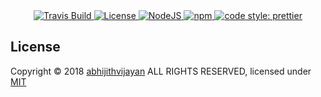 <div align="center">
  <a href="https://travis-ci.org/abhijithvijayan/website">
    <img src="https://api.travis-ci.org/abhijithvijayan/website.svg?branch=master" alt="Travis Build" />
  </a>
  <a href="https://github.com/abhijithvijayan/website/blob/master/LICENSE">
    <img src="https://img.shields.io/badge/license-MIT-blue.svg" alt="License" />
  </a>
  <a href="https://nodejs.org/en/download/">
    <img src="https://img.shields.io/badge/node%40LTS-%3E%3D8.12.0%20-orange.svg" alt="NodeJS" />
  </a>
  <a href="https://www.npmjs.com/get-npm">
    <img src="https://img.shields.io/badge/npm-%3E%3D6.4.1-lightgrey.svg" alt="npm" />
  </a>
  <a href="https://github.com/prettier/prettier">
    <img src="https://img.shields.io/badge/code_style-prettier-ff69b4.svg" alt="code style: prettier" />
  </a>
</div>

## License

Copyright © 2018 [abhijithvijayan](https://github.com/abhijithvijayan) ALL RIGHTS RESERVED, licensed under [MIT](https://github.com/abhijithvijayan/website/blob/master/LICENSE)